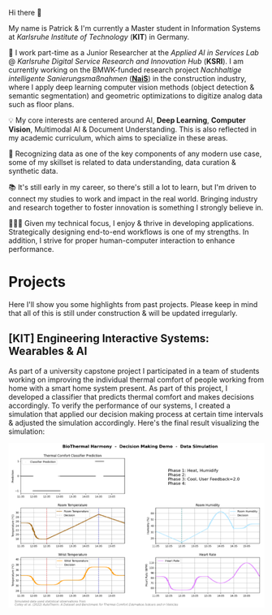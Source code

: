 Hi there 👋

My name is Patrick & I'm currently a Master student in Information Systems at *Karlsruhe Institute of Technology* (**KIT**) in Germany.

💼 I work part-time as a Junior Researcher at the *Applied AI in Services Lab* @ *Karlsruhe Digital Service Research and Innovation Hub* (**KSRI**). I am currently working on the BMWK-funded research project *Nachhaltige intelligente Sanierungsmaßnahmen* (**[NaiS](https://nais.tech/)**) in the construction industry, where I apply deep learning computer vision methods (object detection & semantic segmentation) and geometric optimizations to digitize analog data such as floor plans.

💡 My core interests are centered around AI, **Deep Learning**, **Computer Vision**, Multimodal AI & Document Understanding. This is also reflected in my academic curriculum, which aims to specialize in these areas.

💾 Recognizing data as one of the key components of any modern use case, some of my skillset is related to data understanding, data curation & synthetic data.

📚 It's still early in my career, so there's still a lot to learn, but I'm driven to connect my studies to work and impact in the real world. Bringing industry and research together to foster innovation is something I strongly believe in.

🧑🏽‍💻 Given my technical focus, I enjoy & thrive in developing applications. Strategically designing end-to-end workflows is one of my strengths. In addition, I strive for proper human-computer interaction to enhance performance.

# Projects

Here I'll show you some highlights from past projects. Please keep in mind that all of this is still under construction & will be updated irregularly.

## [**KIT**] Engineering Interactive Systems: Wearables & AI

As part of a university capstone project I participated in a team of students working on improving the individual thermal comfort of people working from home with a smart home system present. As part of this project, I developed a classifier that predicts thermal comfort and makes decisions accordingly. To verify the performance of our systems, I created a simulation that applied our decision making process at certain time intervals & adjusted the simulation accordingly. Here's the final result visualizing the simulation:

![A 4-phase simulation including sensor data of body temperature, room relative humidity, room temperature & heart rate. The classification & decision making are documented as a result of applying the developed algorithm](res/KIT_EIS_Thermal_Comfort_Simulation.png)

<!--
**biggeR-data/biggeR-data** is a ✨ _special_ ✨ repository because its `README.md` (this file) appears on your GitHub profile.

Here are some ideas to get you started:

- 🔭 I’m currently working on ...
- 🌱 I’m currently learning ...
- 👯 I’m looking to collaborate on ...
- 🤔 I’m looking for help with ...
- 💬 Ask me about ...
- 📫 How to reach me: ...
- 😄 Pronouns: ...
- ⚡ Fun fact: ...
-->
